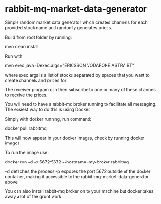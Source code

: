 # rabbit-mq-market-data-generator

Simple random market data generator which creates channels for each provided stock name and randomly generates prices.

Build from root folder by running:

mvn clean install

Run with

mvn exec:java -Dexec.args="ERICSSON VODAFONE ASTRA BT"

where exec.args is a list of stocks separated by spaces that you want to create channels and prices for

The receiver program can then subscribe to one or many of these channes to receive the prices.

You will need to have a rabbit-mq broker running to facilitate all messaging.  The easiest way to do this is using Docker.

Simply with docker running, run command:

docker pull rabbitmq

This will now appear in your docker images, check by running docker images.

To run the image use:

docker run -d -p 5672:5672 --hostname=my-broker rabbitmq

-d detaches the process
-p exposes the port 5672 outside of the docker container, making it accessible to the rabbit-mq-market-data-generator above

You can also install rabbit-mq broker on to your machine but docker takes away a lot of the grunt work.

